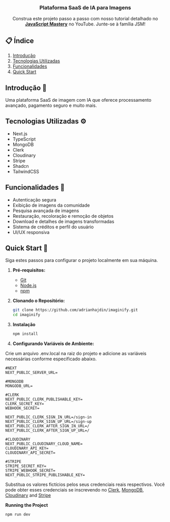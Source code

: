 <h3 align="center">Plataforma SaaS de IA para Imagens</h3>

<div align="center">
  Construa este projeto passo a passo com nosso tutorial detalhado no <a href="https://www.youtube.com/@javascriptmastery/videos" target="_blank"><b>JavaScript Mastery</b></a> no YouTube. Junte-se à família JSM!
</div>

## 📋 Índice

1. [Introdução](#introdução)
2. [Tecnologias Utilizadas](#tecnologias-utilizadas)
3. [Funcionalidades](#funcionalidades)
4. [Quick Start](#quick-start)


## <a name="introdução">Introdução 🤖</a>

Uma plataforma SaaS de imagem com IA que oferece processamento avançado, pagamento seguro e muito mais.

## <a name="tecnologias-utilizadas">Tecnologias Utilizadas ⚙️</a>

- Next.js
- TypeScript
- MongoDB
- Clerk
- Cloudinary
- Stripe
- Shadcn
- TailwindCSS

## <a name="funcionalidades">Funcionalidades 🔋</a>

- Autenticação segura
- Exibição de imagens da comunidade
- Pesquisa avançada de imagens
- Restauração, recoloração e remoção de objetos
- Download e detalhes de imagens transformadas
- Sistema de créditos e perfil do usuário
- UI/UX responsiva

## <a name="quick-start">Quick Start 🤸</a>

Siga estes passos para configurar o projeto localmente em sua máquina.

1. **Pré-requisitos:**

   - [Git](https://git-scm.com/)
   - [Node.js](https://nodejs.org/en)
   - [npm](https://www.npmjs.com/)

2. **Clonando o Repositório:**

   ```bash
   git clone https://github.com/adrianhajdin/imaginify.git
   cd imaginify

   ```

3. **Instalação**
   ```bash
   npm install

4. **Configurando Variáveis de Ambiente:**

Crie um arquivo .env.local na raiz do projeto e adicione as variáveis necessárias conforme especificado abaixo.

```env
#NEXT
NEXT_PUBLIC_SERVER_URL=

#MONGODB
MONGODB_URL=

#CLERK
NEXT_PUBLIC_CLERK_PUBLISHABLE_KEY=
CLERK_SECRET_KEY=
WEBHOOK_SECRET=

NEXT_PUBLIC_CLERK_SIGN_IN_URL=/sign-in
NEXT_PUBLIC_CLERK_SIGN_UP_URL=/sign-up
NEXT_PUBLIC_CLERK_AFTER_SIGN_IN_URL=/
NEXT_PUBLIC_CLERK_AFTER_SIGN_UP_URL=/

#CLOUDINARY
NEXT_PUBLIC_CLOUDINARY_CLOUD_NAME=
CLOUDINARY_API_KEY=
CLOUDINARY_API_SECRET=

#STRIPE
STRIPE_SECRET_KEY=
STRIPE_WEBHOOK_SECRET=
NEXT_PUBLIC_STRIPE_PUBLISHABLE_KEY=
```

Substitua os valores fictícios pelos seus credenciais reais respectivos. Você pode obter esses credenciais se inscrevendo no [Clerk](https://clerk.com/), [MongoDB](https://www.mongodb.com/), [Cloudinary](https://cloudinary.com/) and [Stripe](https://stripe.com)

**Running the Project**

```bash
npm run dev
```
